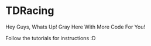 # TDRacing
Hey Guys, Whats Up!
Gray Here With More Code For You!

Follow the tutorials for instructions :D

